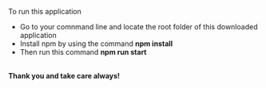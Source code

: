 To run this application
<ul>
  <li>Go to your comnmand line and locate the root folder of this downloaded application</li>
  <li>Install npm by using the command <b>npm install</b></li>
  <li>Then run this command <b>npm run start</b></li>
</ul>
 
<br />
<b>Thank you and take care always!</b>
